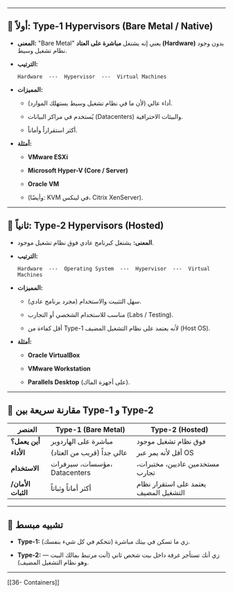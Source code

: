 
---

## 📌 أولاً: Type-1 Hypervisors (Bare Metal / Native)

- **المعنى:** "Bare Metal" يعني إنه يشتغل **مباشرة على العتاد (Hardware)** بدون وجود نظام تشغيل وسيط.
    
- **الترتيب:**
    
    ```
    Hardware  ---  Hypervisor  ---  Virtual Machines
    ```
    
- **المميزات:**
    
    - أداء عالي (لأن ما في نظام تشغيل وسيط يستهلك الموارد).
        
    - يُستخدم في مراكز البيانات (Datacenters) والبيئات الاحترافية.
        
    - أكثر استقراراً وأماناً.
        
- **أمثلة:**
    
    - **VMware ESXi**
        
    - **Microsoft Hyper-V (Core / Server)**
        
    - **Oracle VM**
        
    - (وأيضًا: KVM في لينكس، Citrix XenServer).
        

---

## 📌 ثانياً: Type-2 Hypervisors (Hosted)

- **المعنى:** يشتغل كبرنامج عادي فوق نظام تشغيل موجود.
    
- **الترتيب:**
    
    ```
    Hardware  ---  Operating System  ---  Hypervisor  ---  Virtual Machines
    ```
    
- **المميزات:**
    
    - سهل التثبيت والاستخدام (مجرد برنامج عادي).
        
    - مناسب للاستخدام الشخصي أو التجارب (Labs / Testing).
        
    - أقل كفاءة من Type-1 لأنه يعتمد على نظام التشغيل المضيف (Host OS).
        
- **أمثلة:**
    
    - **Oracle VirtualBox**
        
    - **VMware Workstation**
        
    - **Parallels Desktop** (على أجهزة الماك).
        

---

## 📌 مقارنة سريعة بين Type-1 و Type-2

|العنصر|Type-1 (Bare Metal)|Type-2 (Hosted)|
|---|---|---|
|**أين يعمل؟**|مباشرة على الهاردوير|فوق نظام تشغيل موجود|
|**الأداء**|عالي جداً (قريب من العتاد)|أقل لأنه يمر عبر OS|
|**الاستخدام**|مؤسسات، سيرفرات، Datacenters|مستخدمين عاديين، مختبرات، تجارب|
|**الأمان/الثبات**|أكثر أماناً وثباتاً|يعتمد على استقرار نظام التشغيل المضيف|

---

## 📌 تشبيه مبسط

- **Type-1:** زي ما تسكن في بيتك مباشرة (تتحكم في كل شيء بنفسك).
    
- **Type-2:** زي أنك تستأجر غرفة داخل بيت شخص ثاني (أنت مرتبط بمالك البيت — وهو نظام التشغيل المضيف).
    

---
[[36- Containers]]
